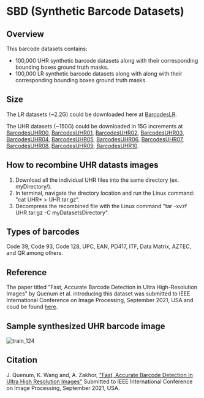 # SBD (Synthetic Barcode Datasets)

## Overview
This barcode datasets contains:

- 100,000 UHR synthetic barcode datasets along with their corresponding bounding boxes ground truth masks.
- 100,000 LR synthetic barcode datasets along with along with their corresponding bounding boxes ground truth masks.

## Size
The LR datasets (~2.2G) could be downloaded here at [BarcodesLR](https://drive.google.com/drive/u/1/my-drive).

The UHR datasets (~150G) could be downloaded in 15G increments at [BarcodesUHR00](https://drive.google.com/drive/u/3/my-drive), [BarcodesUHR01](), [BarcodesUHR02](), [BarcodesUHR03](), [BarcodesUHR04](), [BarcodesUHR05](https://drive.google.com/drive/u/4/my-drive), [BarcodesUHR06](https://drive.google.com/drive/u/6/my-drive), [BarcodesUHR07](https://drive.google.com/drive/u/7/my-drive), [BarcodesUHR08](https://drive.google.com/drive/u/8/my-drive), [BarcodesUHR09](), [BarcodesUHR10](). 

## How to recombine UHR datasts images
1. Download all the individual UHR files into the same directory (ex. myDirectory/).
2. In terminal, navigate the drectory location and run the Linux command: "cat UHR* > UHR.tar.gz".
3. Decompress the recombined file with the Linux command "tar -xvzf UHR.tar.gz -C myDatasetsDirectory".



## Types of barcodes
Code 39, Code 93, Code 128, UPC, EAN, PD417, ITF, Data Matrix, AZTEC, and QR among others.

## Reference
The paper titled "Fast, Accurate Barcode Detection in Ultra High-Resolution Images" by Quenum et al. introducing this dataset was submitted to IEEE International Conference on Image Processing, September 2021, USA and coud be found [here](https://arxiv.org/abs/2102.06868).

## Sample synthesized UHR barcode image
![train_124](https://user-images.githubusercontent.com/82744965/115137026-8f987480-9ff1-11eb-8628-d47f54d622d2.png)

## Citation
J. Quenum, K. Wang and, A. Zakhor, ["Fast, Accurate Barcode Detection In Ultra High Resolution
Images"](https://arxiv.org/abs/2102.06868) Submitted to IEEE International Conference on Image Processing, September 2021, USA.



